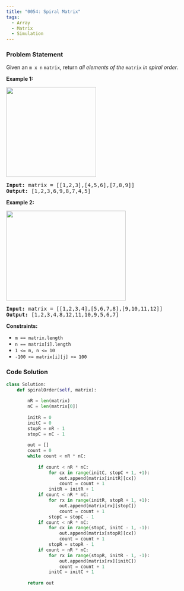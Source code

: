 ```yaml
---
title: "0054: Spiral Matrix"
tags:
  - Array
  - Matrix
  - Simulation
---
```

### Problem Statement

<p>Given an <code>m x n</code> <code>matrix</code>, return <em>all elements of the</em> <code>matrix</code> <em>in spiral order</em>.</p>


<p><strong class="example">Example 1:</strong></p>
<img alt="" src="https://assets.leetcode.com/uploads/2020/11/13/spiral1.jpg" style="width: 242px; height: 242px;" />
<pre>
<strong>Input:</strong> matrix = [[1,2,3],[4,5,6],[7,8,9]]
<strong>Output:</strong> [1,2,3,6,9,8,7,4,5]
</pre>

<p><strong class="example">Example 2:</strong></p>
<img alt="" src="https://assets.leetcode.com/uploads/2020/11/13/spiral.jpg" style="width: 322px; height: 242px;" />
<pre>
<strong>Input:</strong> matrix = [[1,2,3,4],[5,6,7,8],[9,10,11,12]]
<strong>Output:</strong> [1,2,3,4,8,12,11,10,9,5,6,7]
</pre>


<p><strong>Constraints:</strong></p>

<ul>
	<li><code>m == matrix.length</code></li>
	<li><code>n == matrix[i].length</code></li>
	<li><code>1 &lt;= m, n &lt;= 10</code></li>
	<li><code>-100 &lt;= matrix[i][j] &lt;= 100</code></li>
</ul>


### Code Solution

```python
class Solution:
    def spiralOrder(self, matrix):
	    
        nR = len(matrix)
        nC = len(matrix[0])
        
        initR = 0
        initC = 0
        stopR = nR - 1
        stopC = nC - 1
        
        out = []
        count = 0
        while count < nR * nC:
            
            if count < nR * nC:
                for cx in range(initC, stopC + 1, +1):
                    out.append(matrix[initR][cx])
                    count = count + 1
                initR = initR + 1
            if count < nR * nC:
                for rx in range(initR, stopR + 1, +1):
                    out.append(matrix[rx][stopC])
                    count = count + 1
                stopC = stopC - 1
            if count < nR * nC:
                for cx in range(stopC, initC - 1, -1):
                    out.append(matrix[stopR][cx])
                    count = count + 1
                stopR = stopR - 1
            if count < nR * nC:
                for rx in range(stopR, initR - 1, -1):
                    out.append(matrix[rx][initC])
                    count = count + 1
                initC = initC + 1
        
        return out
```
